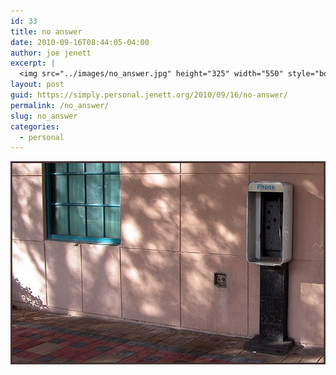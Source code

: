 ```yaml
---
id: 33
title: no answer
date: 2010-09-16T08:44:05-04:00
author: joe jenett
excerpt: |
  <img src="../images/no_answer.jpg" height="325" width="550" style="border:none;" alt="no answer">
layout: post
guid: https://simply.personal.jenett.org/2010/09/16/no-answer/
permalink: /no_answer/
slug: no_answer
categories:
  - personal
---
```

<img loading="lazy" src="../images/no_answer.jpg" height="325" width="550" style="border:none;" alt="no answer">